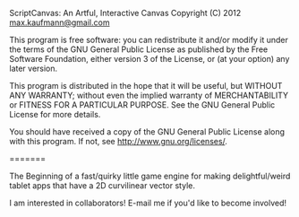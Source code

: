 ScriptCanvas: An Artful, Interactive Canvas
Copyright (C) 2012 max.kaufmann@gmail.com

This program is free software: you can redistribute it and/or modify
it under the terms of the GNU General Public License as published by
the Free Software Foundation, either version 3 of the License, or
(at your option) any later version.

This program is distributed in the hope that it will be useful,
but WITHOUT ANY WARRANTY; without even the implied warranty of
MERCHANTABILITY or FITNESS FOR A PARTICULAR PURPOSE.  See the
GNU General Public License for more details.

You should have received a copy of the GNU General Public License
along with this program.  If not, see <http://www.gnu.org/licenses/>.

=======

The Beginning of a fast/quirky little game engine for making delightful/weird tablet apps that have a 2D curvilinear vector style.

I am interested in collaborators!  E-mail me if you'd like to become involved!
